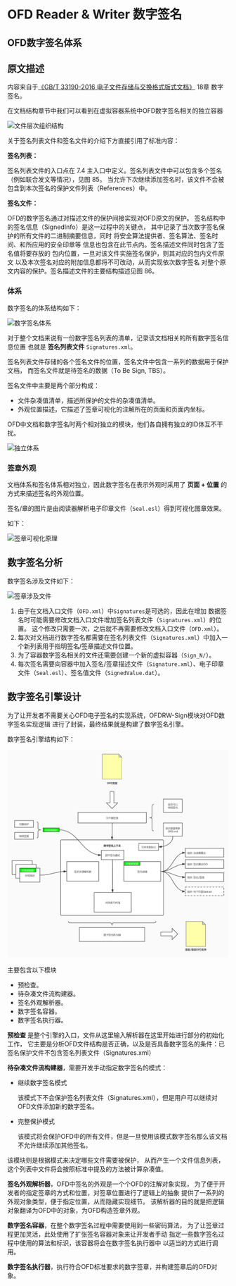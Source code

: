 # OFD Reader & Writer 数字签名

## OFD数字签名体系

## 原文描述

内容来自于[《GB/T 33190-2016 电子文件存储与交换格式版式文档》](../GBT_33190-2016_电子文件存储与交换格式版式文档.pdf) 
18章 数字签名。

在文档结构章节中我们可以看到在虚拟容器系统中OFD数字签名相关的独立容器

![文件层次组织结构](doc/文件层次组织结构.jpg)

关于签名列表文件和签名文件的介绍下方直接引用了标准内容：

**签名列表：**

签名列表文件的入口点在 7.4 主入口中定义。签名列表文件中可以包含多个签名（例如联合发文等情况），见图 85。
当允许下次继续添加签名时，该文件不会被包含到本次签名的保护文件列表（References）中。

**签名文件：**

OFD的数字签名通过对描述文件的保护间接实现对OFD原文的保护。
签名结构中的签名信息（SignedInfo）是这一过程中的关键点，
其中记录了当次数字签名保护的所有文件的二进制摘要信息，同时
将安全算法提供者、签名算法、签名时间、和所应用的安全印章等
信息也包含在此节点内。签名描述文件同时包含了签名值将要存放的
包内位置，一旦对该文件实施签名保护，则其对应的包内文件原文
以及本次签名对应的附加信息都将不可改动，从而实现依次数字签名
对整个原文内容的保护。签名描述文件的主要结构描述见图 86。

### 体系

数字签名的体系结构如下：

![数字签名体系](doc/数字签名体系.jpg)

对于整个文档来说有一份数字签名列表的清单，记录该文档相关的所有数字签名信息位置
也就是 **签名列表文件** `Signatures.xml`。

签名列表文件存储的各个签名文件的位置，签名文件中包含一系列的数据用于保护文档，
而签名文件就是待签名的数据（To Be Sign, TBS）。

签名文件中主要是两个部分构成：

- 文件杂凑值清单，描述所保护的文件的杂凑值清单。
- 外观位置描述，它描述了签章可视化的注解所在的页面和页面内坐标。

OFD中文档和数字签名时两个相对独立的模块，他们各自拥有独立的ID体互不干扰。

![独立体系](doc/独立体系.jpg)

### 签章外观

文档体系和签名体系相对独立，因此数字签名在表示外观时采用了 **页面 + 位置** 的方式来描述签名的外观位置。

签名/章的图片是由阅读器解析电子印章文件（`Seal.esl`）得到可视化图章效果。

如下：

![签章可视化原理](doc/签章可视化原理.jpg)

## 数字签名分析

数字签名涉及文件如下：

![签章涉及文件](doc/签章涉及文件.jpg)

1. 由于在文档入口文件（`OFD.xml`）中`Signatures`是可选的，因此在增加
数据签名时可能需要修改文档入口文件增加签名列表文件（`Signatures.xml`）的位置。
这个修改只需要一次，之后就不再需要修改文档入口文件（`OFD.xml`）。
2. 每次对文档进行数字签名都需要在签名列表文件（`Signatures.xml`）中加入一个新列表用于指明签名/签章描述文件位置。
3. 为了容器数字签名相关的文件还需要创建一个新的虚拟容器（`Sign_N/`）。
4. 每次签名需要向容器中加入签名/签章描述文件（`Signature.xml`）、电子印章文件（`Seal.esl`）、签名值文件（`SignedValue.dat`）。


## 数字签名引擎设计

为了让开发者不需要关心OFD电子签名的实现系统，OFDRW-Sign模块对OFD数字签名实现逻辑
进行了封装，最终结果就是构建了数字签名引擎。

数字签名引擎结构如下：

![电子签名引擎设计](doc/电子签名引擎设计.jpg)

主要包含以下模块

- 预检查。
- 待杂凑文件流构建器。
- 签名外观解析器。
- 数字签名容器。
- 数字签名执行器。

**预检查** 是整个引擎的入口，文件从这里输入解析器在这里开始进行部分的初始化工作，
它主要是分析OFD文件结构是否正确，以及是否具备数字签名的条件：已签名保护文件不包含签名列表文件（Signatures.xml）

**待杂凑文件流构建器**，需要开发手动指定数字签名的模式：

- 继续数字签名模式
       
    该模式下不会保护签名列表文件（Signatures.xml），但是用户可以继续对OFD文件添加新的数字签名。
- 完整保护模式

    该模式将会保护OFD中的所有文件，但是一旦使用该模式数字签名那么该文档不允许继续添加其他签名。

该模块则是根据模式来决定哪些文件需要被保护，
从而产生一个文件信息列表，
这个列表中文件将会按照标准中提及的方法被计算杂凑值。

**签名外观解析器**，OFD中签名的外观是一个个OFD的注解对象实现，
为了便于开发者的指定签章的方式和位置，对签章位置进行了逻辑上的抽象
提供了一系列的外观对象类型，便于指定位置，从而隐藏实现细节。
该解析器的目的就是把逻辑对象翻译为OFD中的对象，为OFD构造签章外观。

**数字签名容器**，在整个数字签名过程中需要使用到一些密码算法，
为了让签章过程更加灵活，此处使用了扩张签名容器对象来让开发者手动
指定一些数字签名过程中使用的算法和标识，该容器将会在数字签名执行器中
以适当的方式进行调用。

**数字签名执行器**，执行符合OFD标准要求的数字签章，并构建签章后的OFD对象。